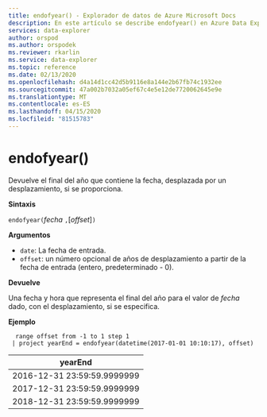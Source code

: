 ```yaml
---
title: endofyear() - Explorador de datos de Azure Microsoft Docs
description: En este artículo se describe endofyear() en Azure Data Explorer.
services: data-explorer
author: orspod
ms.author: orspodek
ms.reviewer: rkarlin
ms.service: data-explorer
ms.topic: reference
ms.date: 02/13/2020
ms.openlocfilehash: d4a14d1cc42d5b9116e8a144e2b67fb74c1932ee
ms.sourcegitcommit: 47a002b7032a05ef67c4e5e12de7720062645e9e
ms.translationtype: MT
ms.contentlocale: es-ES
ms.lasthandoff: 04/15/2020
ms.locfileid: "81515783"
---
```

# <a name="endofyear"></a>endofyear()

Devuelve el final del año que contiene la fecha, desplazada por un desplazamiento, si se proporciona.

**Sintaxis**

`endofyear(`*fecha* `,`[*offset*]`)`

**Argumentos**

* `date`: La fecha de entrada.
* `offset`: un número opcional de años de desplazamiento a partir de la fecha de entrada (entero, predeterminado - 0).

**Devuelve**

Una fecha y hora que representa el final del año para el valor de *fecha* dado, con el desplazamiento, si se especifica.

**Ejemplo**

```kusto
  range offset from -1 to 1 step 1
 | project yearEnd = endofyear(datetime(2017-01-01 10:10:17), offset) 
```

|yearEnd|
|---|
|2016-12-31 23:59:59.9999999|
|2017-12-31 23:59:59.9999999|
|2018-12-31 23:59:59.9999999|